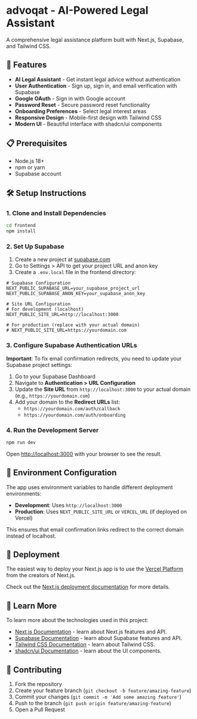 # advoqat - AI-Powered Legal Assistant

A comprehensive legal assistance platform built with Next.js, Supabase, and Tailwind CSS.

## 🚀 Features

- **AI Legal Assistant** - Get instant legal advice without authentication
- **User Authentication** - Sign up, sign in, and email verification with Supabase
- **Google OAuth** - Sign in with Google account
- **Password Reset** - Secure password reset functionality
- **Onboarding Preferences** - Select legal interest areas
- **Responsive Design** - Mobile-first design with Tailwind CSS
- **Modern UI** - Beautiful interface with shadcn/ui components

## 📋 Prerequisites

- Node.js 18+ 
- npm or yarn
- Supabase account

## 🛠️ Setup Instructions

### 1. Clone and Install Dependencies

```bash
cd frontend
npm install
```

### 2. Set Up Supabase

1. Create a new project at [supabase.com](https://supabase.com)
2. Go to Settings > API to get your project URL and anon key
3. Create a `.env.local` file in the frontend directory:

```env
# Supabase Configuration
NEXT_PUBLIC_SUPABASE_URL=your_supabase_project_url
NEXT_PUBLIC_SUPABASE_ANON_KEY=your_supabase_anon_key

# Site URL Configuration
# For development (localhost)
NEXT_PUBLIC_SITE_URL=http://localhost:3000

# For production (replace with your actual domain)
# NEXT_PUBLIC_SITE_URL=https://yourdomain.com
```

### 3. Configure Supabase Authentication URLs

**Important**: To fix email confirmation redirects, you need to update your Supabase project settings:

1. Go to your Supabase Dashboard
2. Navigate to **Authentication > URL Configuration**
3. Update the **Site URL** from `http://localhost:3000` to your actual domain (e.g., `https://yourdomain.com`)
4. Add your domain to the **Redirect URLs** list:
   - `https://yourdomain.com/auth/callback`
   - `https://yourdomain.com/auth/onboarding`

### 4. Run the Development Server

```bash
npm run dev
```

Open [http://localhost:3000](http://localhost:3000) with your browser to see the result.

## 🔧 Environment Configuration

The app uses environment variables to handle different deployment environments:

- **Development**: Uses `http://localhost:3000`
- **Production**: Uses `NEXT_PUBLIC_SITE_URL` or `VERCEL_URL` (if deployed on Vercel)

This ensures that email confirmation links redirect to the correct domain instead of localhost.

## 🚀 Deployment

The easiest way to deploy your Next.js app is to use the [Vercel Platform](https://vercel.com/new?utm_medium=default-template&filter=next.js&utm_source=create-next-app&utm_campaign=create-next-app-readme) from the creators of Next.js.

Check out the [Next.js deployment documentation](https://nextjs.org/docs/deployment) for more details.

## 📝 Learn More

To learn more about the technologies used in this project:

- [Next.js Documentation](https://nextjs.org/docs) - learn about Next.js features and API.
- [Supabase Documentation](https://supabase.com/docs) - learn about Supabase features and API.
- [Tailwind CSS Documentation](https://tailwindcss.com/docs) - learn about Tailwind CSS.
- [shadcn/ui Documentation](https://ui.shadcn.com/) - learn about the UI components.

## 🤝 Contributing

1. Fork the repository
2. Create your feature branch (`git checkout -b feature/amazing-feature`)
3. Commit your changes (`git commit -m 'Add some amazing feature'`)
4. Push to the branch (`git push origin feature/amazing-feature`)
5. Open a Pull Request
